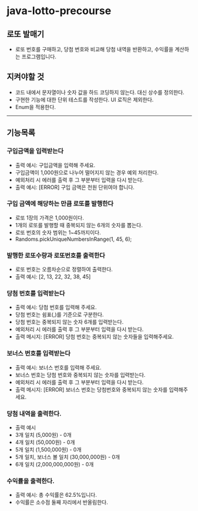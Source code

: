 # java-lotto-precourse

## 로또 발매기

- 로또 번호를 구매하고, 당첨 번호와 비교해 당첨 내역을 반환하고, 수익률을 계산하는 프로그램입니다.

## 지켜야할 것
- 코드 내에서 문자열이나 숫자 값을 하드 코딩하지 않는다. 대신 상수를 정의한다.
- 구현한 기능에 대한 단위 테스트를 작성한다. UI 로직은 제외한다.
- Enum을 적용한다.

---

## 기능목록

### 구입금액을 입력받는다
- 출력 예시: 구입금액을 입력해 주세요.
- 구입금액이 1,000원으로 나누어 떨어지지 않는 경우 예외 처리한다.
- 예외처리 시 에러를 출력 후 그 부분부터 입력을 다시 받는다.
- 출력 예시: [ERROR] 구입 금액은 천원 단위여야 합니다.

### 구입 금액에 해당하는 만큼 로또를 발행한다
- 로또 1장의 가격은 1,000원이다.
- 1개의 로또를 발행할 때 중복되지 않는 6개의 숫자를 뽑는다.
- 로또 번호의 숫자 범위는 1~45까지이다.
- Randoms.pickUniqueNumbersInRange(1, 45, 6);

### 발행한 로또수량과 로또번호를 출력한다
- 로또 번호는 오름차순으로 정렬하여 출력한다.
- 출력 예시: [2, 13, 22, 32, 38, 45]

### 당첨 번호를 입력받는다
- 출력 예시: 당첨 번호를 입력해 주세요.
- 당첨 번호는 쉼표(,)를 기준으로 구분한다.
- 당첨 번호는 중복되지 않는 숫자 6개를 입력받는다.
- 예외처리 시 에러를 출력 후 그 부분부터 입력을 다시 받는다.
- 출력 메시지: [ERROR] 당첨 번호는 중복되지 않는 숫자들을 입력해주세요.

### 보너스 번호를 입력받는다
- 출력 예시: 보너스 번호를 입력해 주세요.
- 보너스 번호는 당첨 번호와 중복되지 않는 숫자를 입력받는다.
- 예외처리 시 에러를 출력 후 그 부분부터 입력을 다시 받는다.
- 출력 메시지: [ERROR] 보너스 번호는 당첨번호와 중복되지 않는 숫자를 입력해주세요.

### 당첨 내역을 출력한다.
- 출력 예시
- 3개 일치 (5,000원) - 0개
- 4개 일치 (50,000원) - 0개
- 5개 일치 (1,500,000원) - 0개
- 5개 일치, 보너스 볼 일치 (30,000,000원) - 0개
- 6개 일치 (2,000,000,000원) - 0개

### 수익률을 출력한다.
- 출력 예시: 총 수익률은 62.5%입니다.
- 수익률은 소수점 둘째 자리에서 반올림한다.